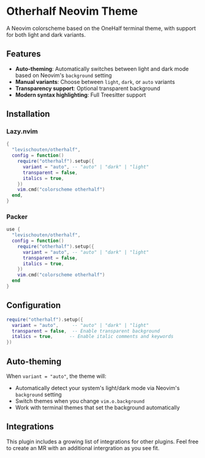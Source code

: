 # Otherhalf Neovim Theme

A Neovim colorscheme based on the OneHalf terminal theme, with support for both light and dark variants.

## Features

- **Auto-theming**: Automatically switches between light and dark mode based on Neovim's `background` setting
- **Manual variants**: Choose between `light`, `dark`, or `auto` variants
- **Transparency support**: Optional transparent background
- **Modern syntax highlighting**: Full Treesitter support

## Installation

### Lazy.nvim

```lua
{
  "levischouten/otherhalf",
  config = function()
    require("otherhalf").setup({
      variant = "auto", -- "auto" | "dark" | "light"
      transparent = false,
      italics = true,
    })
    vim.cmd("colorscheme otherhalf")
  end,
}
```

### Packer

```lua
use {
  "levischouten/otherhalf",
  config = function()
    require("otherhalf").setup({
      variant = "auto", -- "auto" | "dark" | "light"
      transparent = false,
      italics = true,
    })
    vim.cmd("colorscheme otherhalf")
  end
}
```

## Configuration

```lua
require("otherhalf").setup({
  variant = "auto",     -- "auto" | "dark" | "light"
  transparent = false,  -- Enable transparent background
  italics = true,      -- Enable italic comments and keywords
})
```

## Auto-theming

When `variant = "auto"`, the theme will:

- Automatically detect your system's light/dark mode via Neovim's `background` setting
- Switch themes when you change `vim.o.background`
- Work with terminal themes that set the background automatically

## Integrations

This plugin includes a growing list of integrations for other plugins. Feel free to create an MR with an additional intergration as you see fit.
